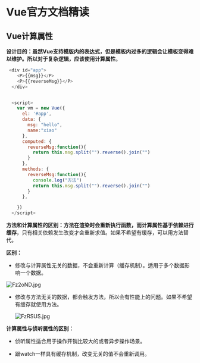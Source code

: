 # Vue官方文档精读



## Vue计算属性

**设计目的：**虽然Vue支持模版内的表达式，但是模板内过多的逻辑会让模板变得难以维护。所以对于复杂逻辑，应该使用**计算属性**。

~~~javascript
 <div id="app">
    <P>{{msg}}</P>
    <P>{{reverseMsg}}</P>
  </div>


  <script>
    var vm = new Vue({
      el: '#app',
      data: {
        msg: "hello",
        name:"xiao"
      },
      computed: {
        reverseMsg:function(){
          return this.msg.split("").reverse().join("")
        }
      },
      methods: {
        reverseMsg:function(){
          console.log("方法")
          return this.msg.split("").reverse().join("")
        }
      },

    })
  </script>
~~~



**方法和计算属性的区别：**方法在渲染时会重新执行函数，而**计算属性基于依赖进行缓存**，只有相关依赖发生改变才会重新求值。如果不希望有缓存，可以用方法替代。

**区别：**

+ 修改与计算属性无关的数据，不会重新计算（缓存机制）。适用于多个数据影响一个数据。

![Fz2oND.jpg](https://s2.ax1x.com/2019/01/15/Fz2oND.jpg)

+ 修改与方法无关的数据，都会触发方法，所以会有性能上的问题。如果不希望有缓存就使用方法。

  ![FzRSUS.jpg](https://s2.ax1x.com/2019/01/15/FzRSUS.jpg)

**计算属性与侦听属性的区别：**

+ 侦听属性适合用于操作开销比较大的或者异步操作场景。

+ 跟watch一样具有缓存机制，改变无关的值不会重新调用。